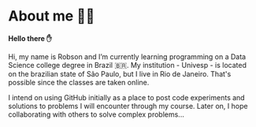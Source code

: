 # About me 👨‍🦱

**Hello there ✋**

Hi, my name is Robson and I’m currently learning programming on a Data Science college degree in Brazil 🇧🇷. My institution - Univesp -  is located on the brazilian state of São Paulo, but I live in Rio de Janeiro. That's possible since the classes are taken online.

I intend on using GitHub initially as a place to post code experiments and solutions to problems I will encounter through my course. Later on, I hope collaborating with others to solve complex problems...
